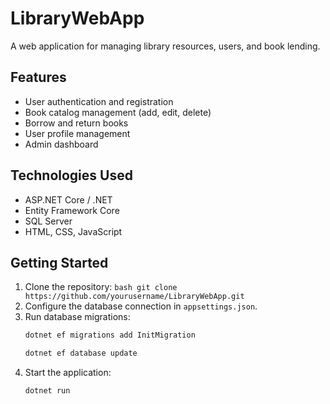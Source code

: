 # LibraryWebApp

A web application for managing library resources, users, and book lending.

## Features

- User authentication and registration
- Book catalog management (add, edit, delete)
- Borrow and return books
- User profile management
- Admin dashboard

## Technologies Used

- ASP.NET Core / .NET
- Entity Framework Core
- SQL Server
- HTML, CSS, JavaScript

## Getting Started

1. Clone the repository:
    ```bash git clone https://github.com/yourusername/LibraryWebApp.git```
2. Configure the database connection in `appsettings.json`.
3. Run database migrations:
    ```bash
    dotnet ef migrations add InitMigration
    ```
    ```bash
    dotnet ef database update
    ```
4. Start the application:
    ```bash
    dotnet run
    ```
